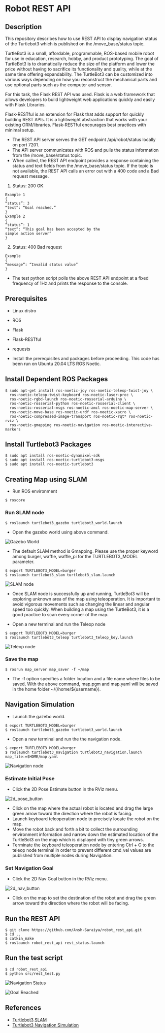# Robot REST API

## Description

This repository describes how to use REST API to display navigation status of the Turtlebot3 which is published on the /move_base/status topic.

TurtleBot3 is a small, affordable, programmable, ROS-based mobile robot for use in education, research, hobby, and product prototyping. The goal of TurtleBot3 is to dramatically reduce the size of the platform and lower the price without having to sacrifice its functionality and quality, while at the same time offering expandability. The TurtleBot3 can be customized into various ways depending on how you reconstruct the mechanical parts and use optional parts such as the computer and sensor.

For this task, the Flask REST API was used. Flask is a web framework that allows developers to build lightweight web applications quickly and easily with Flask Libraries. 

Flask-RESTful is an extension for Flask that adds support for quickly building REST APIs. It is a lightweight abstraction that works with your existing ORM/libraries. Flask-RESTful encourages best practices with minimal setup.

- The REST API server serves the GET endpoint /api/robot/status locally on port 7201.
- The API server communicates with ROS and pulls the status information from the /move_base/status topic.
- When called, the REST API endpoint provides a response containing the status and text fields from the /move_base/status topic. If the topic is not available, the REST API calls an error out with a 400 code and a Bad request message.
1. Status: 200 OK
```
Example 1
{
“status”: 3
“text”: “Goal reached.”
}
Example 2
{
“status”: 1
“text”: “This goal has been accepted by the
simple action server”
}
```
2. Status: 400 Bad request
```
Example
{
“message”: “Invalid status value”
}
```
- The test python script polls the above REST API endpoint at a fixed frequency of 1Hz and prints the response to the console.

## Prerequisites

- Linux distro
- ROS
- Flask
- Flask-RESTful
- requests

- Install the prerequisites and packages before proceeding. This code has been run on Ubuntu 20.04 LTS ROS Noetic.

## Install Dependent ROS Packages

```
$ sudo apt-get install ros-noetic-joy ros-noetic-teleop-twist-joy \
  ros-noetic-teleop-twist-keyboard ros-noetic-laser-proc \
  ros-noetic-rgbd-launch ros-noetic-rosserial-arduino \
  ros-noetic-rosserial-python ros-noetic-rosserial-client \
  ros-noetic-rosserial-msgs ros-noetic-amcl ros-noetic-map-server \
  ros-noetic-move-base ros-noetic-urdf ros-noetic-xacro \
  ros-noetic-compressed-image-transport ros-noetic-rqt* ros-noetic-rviz \
  ros-noetic-gmapping ros-noetic-navigation ros-noetic-interactive-markers
  ```
## Install Turtlebot3 Packages

```
$ sudo apt install ros-noetic-dynamixel-sdk
$ sudo apt install ros-noetic-turtlebot3-msgs
$ sudo apt install ros-noetic-turtlebot3
```

## Creating Map using SLAM

- Run ROS environment
```
$ roscore
```

### Run SLAM node

```
$ roslaunch turtlebot3_gazebo turtlebot3_world.launch
```
- Open the gazebo world using above command.

![Gazebo World](https://github.com/Ansh-Saraiya/robot_rest_api/blob/master/images/gazebo.png)

- The default SLAM method is Gmapping. Please use the proper keyword among burger, waffle, waffle_pi for the TURTLEBOT3_MODEL parameter.
```
$ export TURTLEBOT3_MODEL=burger
$ roslaunch turtlebot3_slam turtlebot3_slam.launch
```
![SLAM node](https://github.com/Ansh-Saraiya/robot_rest_api/blob/master/images/slam.png)

- Once SLAM node is successfully up and running, TurtleBot3 will be exploring unknown area of the map using teleoperation. It is important to avoid vigorous movements such as changing the linear and angular speed too quickly. When building a map using the TurtleBot3, it is a good practice to scan every corner of the map.

- Open a new terminal and run the Teleop node 
```
$ export TURTLEBOT3_MODEL=burger
$ roslaunch turtlebot3_teleop turtlebot3_teleop_key.launch
```
![Teleop node](https://github.com/Ansh-Saraiya/robot_rest_api/blob/master/images/teleop.png)

### Save the map
```
$ rosrun map_server map_saver -f ~/map
```
- The -f option specifies a folder location and a file name where files to be saved. With the above command, map.pgm and map.yaml will be saved in the home folder ~/(/home/${username}).

## Navigation Simulation

- Launch the gazebo world.
```
$ export TURTLEBOT3_MODEL=burger
$ roslaunch turtlebot3_gazebo turtlebot3_world.launch
```

- Open a new terminal and run the the navigation node.
```
$ export TURTLEBOT3_MODEL=burger
$ roslaunch turtlebot3_navigation turtlebot3_navigation.launch map_file:=$HOME/map.yaml
```
![Navigation node](https://github.com/Ansh-Saraiya/robot_rest_api/blob/master/images/navigation.png)

### Estimate Initial Pose

- Click the 2D Pose Estimate button in the RViz menu.

![2d_pose_button](https://github.com/Ansh-Saraiya/robot_rest_api/blob/master/images/2d_pose.png)

- Click on the map where the actual robot is located and drag the large green arrow toward the direction where the robot is facing.
- Launch keyboard teleoperation node to precisely locate the robot on the map.
- Move the robot back and forth a bit to collect the surrounding environment information and narrow down the estimated location of the TurtleBot3 on the map which is displayed with tiny green arrows.
- Terminate the keyboard teleoperation node by entering Ctrl + C to the teleop node terminal in order to prevent different cmd_vel values are published from multiple nodes during Navigation.

### Set Navigation Goal

- Click the 2D Nav Goal button in the RViz menu.

![2d_nav_button](https://github.com/Ansh-Saraiya/robot_rest_api/blob/master/images/2d_nav.png)

- Click on the map to set the destination of the robot and drag the green arrow toward the direction where the robot will be facing.

## Run the REST API

```
$ git clone https://github.com/Ansh-Saraiya/robot_rest_api.git
$ cd ..
$ catkin_make
$ roslaunch robot_rest_api rest_status.launch
```

## Run the test script

```
$ cd robot_rest_api
$ python src/rest_test.py
```
![Navigation Status](https://github.com/Ansh-Saraiya/robot_rest_api/blob/master/images/status.png)

![Goal Reached](https://github.com/Ansh-Saraiya/robot_rest_api/blob/master/images/goal_reached.png)

## References

- [Turtlebot3 SLAM](https://emanual.robotis.com/docs/en/platform/turtlebot3/slam/#slam)
- [Turtlebot3 Navigation Simulation](https://emanual.robotis.com/docs/en/platform/turtlebot3/nav_simulation/)